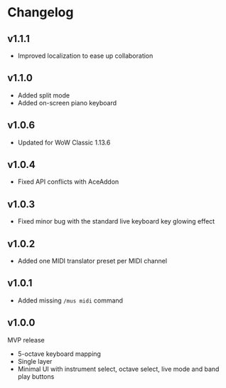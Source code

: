 Changelog
=========
v1.1.1
--------
* Improved localization to ease up collaboration

v1.1.0
--------
* Added split mode
* Added on-screen piano keyboard

v1.0.6
--------
* Updated for WoW Classic 1.13.6

v1.0.4
--------
* Fixed API conflicts with AceAddon

v1.0.3
--------
* Fixed minor bug with the standard live keyboard key glowing effect

v1.0.2
--------
* Added one MIDI translator preset per MIDI channel

v1.0.1
--------
* Added missing `/mus midi` command

v1.0.0
--------
MVP release
* 5-octave keyboard mapping
* Single layer
* Minimal UI with instrument select, octave select, live mode and band play buttons